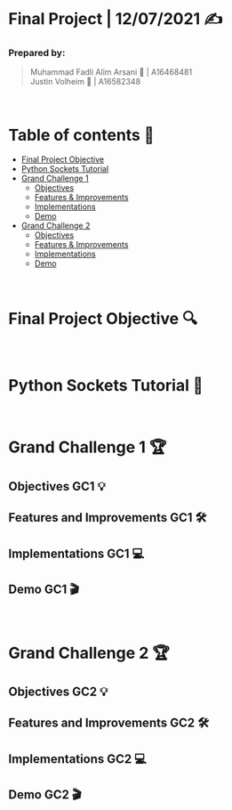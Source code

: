 # Final Project | 12/07/2021 :writing_hand:
### Prepared by:  
> Muhammad Fadli Alim Arsani :boy: | A16468481  
> Justin Volheim :man: | A16582348  

</br>  

Table of contents :bookmark_tabs:
=================================
* [Final Project Objective](#final-project-objective) 
* [Python Sockets Tutorial](#python-sockets-tutorial) 
* [Grand Challenge 1](#grand-challenge-1) 
  * [Objectives](#objectives-gc1) 
  * [Features & Improvements](#features-and-improvements-gc1) 
  * [Implementations](#implementations-gc1) 
  * [Demo](#demo-gc1) 
* [Grand Challenge 2](#grand-challenge-2) 
  * [Objectives](#objectives-gc2) 
  * [Features & Improvements](#features-and-improvements-gc2) 
  * [Implementations](#implementations-gc2) 
  * [Demo](#demo-gc2) 

</br>  

Final Project Objective :mag:
=============================

</br>  

Python Sockets Tutorial :memo:
==============================

</br>  

Grand Challenge 1 :trophy:
==========================
Objectives GC1 :bulb:
---------------------
Features and Improvements GC1 :hammer_and_wrench:
-------------------------------------------------
Implementations GC1 :computer:
------------------------------
Demo GC1 :clapper:
------------------

</br>  

Grand Challenge 2 :trophy:
==========================
Objectives GC2 :bulb:
---------------------
Features and Improvements GC2 :hammer_and_wrench:
-------------------------------------------------
Implementations GC2 :computer:
------------------------------
Demo GC2 :clapper:
------------------

